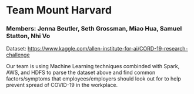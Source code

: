 # Team Mount Harvard
### Members:  Jenna Beutler, Seth Grossman, Miao Hua, Samuel Statton, Nhi Vo

Dataset: https://www.kaggle.com/allen-institute-for-ai/CORD-19-research-challenge

Our team is using Machine Learning techniques combinded with Spark, AWS, and HDFS to parse the dataset above and find common factors/symptoms that employees/employers should look out for to help prevent spread of COVID-19 in the workplace.
